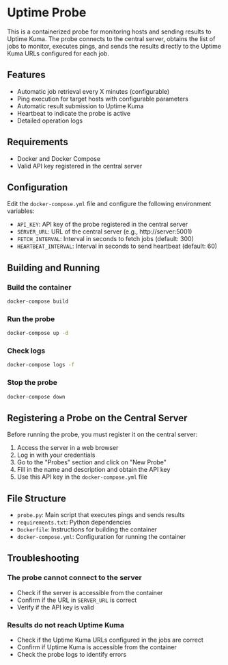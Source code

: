 # Uptime Probe

This is a containerized probe for monitoring hosts and sending results to Uptime Kuma. The probe connects to the central server, obtains the list of jobs to monitor, executes pings, and sends the results directly to the Uptime Kuma URLs configured for each job.

## Features

- Automatic job retrieval every X minutes (configurable)
- Ping execution for target hosts with configurable parameters
- Automatic result submission to Uptime Kuma
- Heartbeat to indicate the probe is active
- Detailed operation logs

## Requirements

- Docker and Docker Compose
- Valid API key registered in the central server

## Configuration

Edit the `docker-compose.yml` file and configure the following environment variables:

- `API_KEY`: API key of the probe registered in the central server
- `SERVER_URL`: URL of the central server (e.g., http://server:5001)
- `FETCH_INTERVAL`: Interval in seconds to fetch jobs (default: 300)
- `HEARTBEAT_INTERVAL`: Interval in seconds to send heartbeat (default: 60)

## Building and Running

### Build the container

```bash
docker-compose build
```

### Run the probe

```bash
docker-compose up -d
```

### Check logs

```bash
docker-compose logs -f
```

### Stop the probe

```bash
docker-compose down
```

## Registering a Probe on the Central Server

Before running the probe, you must register it on the central server:

1. Access the server in a web browser
2. Log in with your credentials
3. Go to the "Probes" section and click on "New Probe"
4. Fill in the name and description and obtain the API key
5. Use this API key in the `docker-compose.yml` file

## File Structure

- `probe.py`: Main script that executes pings and sends results
- `requirements.txt`: Python dependencies
- `Dockerfile`: Instructions for building the container
- `docker-compose.yml`: Configuration for running the container

## Troubleshooting

### The probe cannot connect to the server

- Check if the server is accessible from the container
- Confirm if the URL in `SERVER_URL` is correct
- Verify if the API key is valid

### Results do not reach Uptime Kuma

- Check if the Uptime Kuma URLs configured in the jobs are correct
- Confirm if Uptime Kuma is accessible from the container
- Check the probe logs to identify errors
